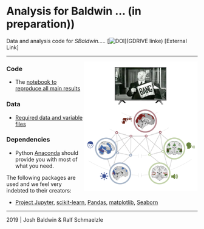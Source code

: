 # Analysis for Baldwin ... (in preparation))

Data and analysis code for *SBaldwin.....* [![DOI](http://www.ralfschmaelzle.net/wp-content/plugins/papercite/img/pdf.png)](GDRIVE linke) [External Link]

***

<img align="right" width=300px src=data/explainer_fig.png> 


### Code
* The [notebook to reproduce all main results](https://github.com/nomcomm/CRT_Validity/blob/master/scripts/01_script.ipynb)


### Data
* [Required data and variable files](https://github.com/nomcomm/riskcues/tree/master/data)


### Dependencies
* Python [Anaconda](http://continuum.io/downloads) should provide you with most of what you need.


The following packages are used and we feel very indebted to their creators:
* [Project Jupyter](https://github.com/jupyter), [scikit-learn](http://scikit-learn.org/), [Pandas](http://pandas.pydata.org/), [matplotlib](https://matplotlib.org/), [Seaborn](http://seaborn.pydata.org/)


***
2019 | Josh Baldwin & Ralf Schmaelzle
